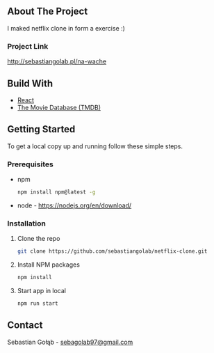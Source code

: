 <!-- ABOUT THE PROJECT -->
## About The Project
I maked netflix clone in form a exercise :)

### Project Link
http://sebastiangolab.pl/na-wache

<!-- BUILD WITH -->
## Build With
<ul>
  <li><a href="#built-with">React</a></li>
  <li><a href="#built-with">The Movie Database (TMDB)</a></li>
</ul>

<!-- GETTING STARTED -->
## Getting Started

To get a local copy up and running follow these simple steps.

### Prerequisites

* npm
  ```sh
  npm install npm@latest -g
  ```

* node - https://nodejs.org/en/download/

### Installation

1. Clone the repo
   ```sh
   git clone https://github.com/sebastiangolab/netflix-clone.git
   ```
2. Install NPM packages
   ```sh
   npm install
   ```

3. Start app in local
   ```sh
   npm run start
   ```

<!-- CONTACT -->
## Contact

Sebastian Gołąb - sebagolab97@gmail.com




